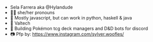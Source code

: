 - Sela Farrera aka @Hylandude
- 🏳️‍⚧️ she/her pronouns
- 📖 Mostly javascript, but can work in python, haskell & java
- 🏢 Valtech
- 🎲 Building Pokémon tcg deck managers and D&D bots for discord
- 📷 Pfp by: https://www.instagram.com/sylver.woofles/

<!---
Hylandude/Hylandude is a ✨ special ✨ repository because its `README.md` (this file) appears on your GitHub profile.
You can click the Preview link to take a look at your changes.
--->
